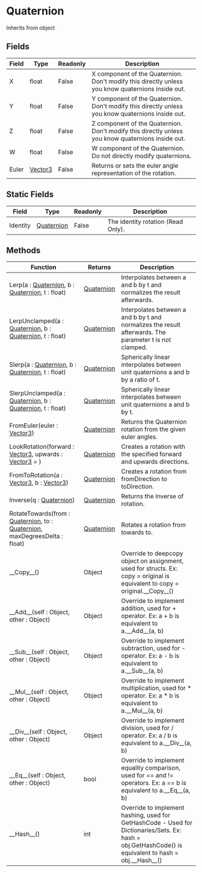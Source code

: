 # Quaternion
Inherits from object
## Fields
|Field|Type|Readonly|Description|
|---|---|---|---|
|X|float|False|X component of the Quaternion. Don't modify this directly unless you know quaternions inside out.|
|Y|float|False|Y component of the Quaternion. Don't modify this directly unless you know quaternions inside out.|
|Z|float|False|Z component of the Quaternion. Don't modify this directly unless you know quaternions inside out.|
|W|float|False|W component of the Quaternion. Do not directly modify quaternions.|
|Euler|[Vector3](../static/Vector3.md)|False|Returns or sets the euler angle representation of the rotation.|
## Static Fields
|Field|Type|Readonly|Description|
|---|---|---|---|
|Identity|[Quaternion](../static/Quaternion.md)|False|The identity rotation (Read Only).|
## Methods
|Function|Returns|Description|
|---|---|---|
|Lerp(a : [Quaternion](../static/Quaternion.md), b : [Quaternion](../static/Quaternion.md), t : float)|[Quaternion](../static/Quaternion.md)|Interpolates between a and b by t and normalizes the result afterwards.|
|LerpUnclamped(a : [Quaternion](../static/Quaternion.md), b : [Quaternion](../static/Quaternion.md), t : float)|[Quaternion](../static/Quaternion.md)|Interpolates between a and b by t and normalizes the result afterwards. The parameter t is not clamped.|
|Slerp(a : [Quaternion](../static/Quaternion.md), b : [Quaternion](../static/Quaternion.md), t : float)|[Quaternion](../static/Quaternion.md)|Spherically linear interpolates between unit quaternions a and b by a ratio of t.|
|SlerpUnclamped(a : [Quaternion](../static/Quaternion.md), b : [Quaternion](../static/Quaternion.md), t : float)|[Quaternion](../static/Quaternion.md)|Spherically linear interpolates between unit quaternions a and b by t.|
|FromEuler(euler : [Vector3](../static/Vector3.md))|[Quaternion](../static/Quaternion.md)|Returns the Quaternion rotation from the given euler angles.|
|LookRotation(forward : [Vector3](../static/Vector3.md), upwards : [Vector3](../static/Vector3.md) = )|[Quaternion](../static/Quaternion.md)|Creates a rotation with the specified forward and upwards directions.|
|FromToRotation(a : [Vector3](../static/Vector3.md), b : [Vector3](../static/Vector3.md))|[Quaternion](../static/Quaternion.md)|Creates a rotation from fromDirection to toDirection.|
|Inverse(q : [Quaternion](../static/Quaternion.md))|[Quaternion](../static/Quaternion.md)|Returns the Inverse of rotation.|
|RotateTowards(from : [Quaternion](../static/Quaternion.md), to : [Quaternion](../static/Quaternion.md), maxDegreesDelta : float)|[Quaternion](../static/Quaternion.md)|Rotates a rotation from towards to.|
|\_\_Copy\_\_()|Object|Override to deepcopy object on assignment, used for structs. Ex: copy = original is equivalent to copy = original.\_\_Copy\_\_()|
|\_\_Add\_\_(self : Object, other : Object)|Object|Override to implement addition, used for + operator. Ex: a + b is equivalent to a.\_\_Add\_\_(a, b)|
|\_\_Sub\_\_(self : Object, other : Object)|Object|Override to implement subtraction, used for - operator. Ex: a - b is equivalent to a.\_\_Sub\_\_(a, b)|
|\_\_Mul\_\_(self : Object, other : Object)|Object|Override to implement multiplication, used for * operator. Ex: a * b is equivalent to a.\_\_Mul\_\_(a, b)|
|\_\_Div\_\_(self : Object, other : Object)|Object|Override to implement division, used for / operator. Ex: a / b is equivalent to a.\_\_Div\_\_(a, b)|
|\_\_Eq\_\_(self : Object, other : Object)|bool|Override to implement equality comparison, used for == and != operators. Ex: a == b is equivalent to a.\_\_Eq\_\_(a, b)|
|\_\_Hash\_\_()|int|Override to implement hashing, used for GetHashCode - Used for Dictionaries/Sets. Ex: hash = obj.GetHashCode() is equivalent to hash = obj.\_\_Hash\_\_()|

